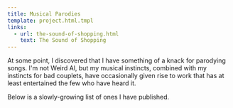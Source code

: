 ```yaml
---
title: Musical Parodies
template: project.html.tmpl
links:
  - url: the-sound-of-shopping.html
    text: The Sound of Shopping
---
```


At some point, I discovered that I have something of a knack for parodying
songs. I'm not Weird Al, but my musical instincts, combined with my instincts
for bad couplets, have occasionally given rise to work that has at least
entertained the few who have heard it.

Below is a slowly-growing list of ones I have published.
